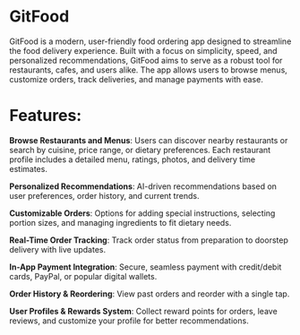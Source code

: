 # GitFood

GitFood is a modern, user-friendly food ordering app designed to streamline the food delivery experience. Built with a focus on simplicity, speed, and personalized recommendations, GitFood aims to serve as a robust tool for restaurants, cafes, and users alike. The app allows users to browse menus, customize orders, track deliveries, and manage payments with ease.

# Features:

**Browse Restaurants and Menus**: Users can discover nearby restaurants or search by cuisine, price range, or dietary preferences. Each restaurant profile includes a detailed menu, ratings, photos, and delivery time estimates.

**Personalized Recommendations**: AI-driven recommendations based on user preferences, order history, and current trends.

**Customizable Orders**: Options for adding special instructions, selecting portion sizes, and managing ingredients to fit dietary needs.

**Real-Time Order Tracking**: Track order status from preparation to doorstep delivery with live updates.

**In-App Payment Integration**: Secure, seamless payment with credit/debit cards, PayPal, or popular digital wallets.

**Order History & Reordering**: View past orders and reorder with a single tap.

**User Profiles & Rewards System**: Collect reward points for orders, leave reviews, and customize your profile for better recommendations.
